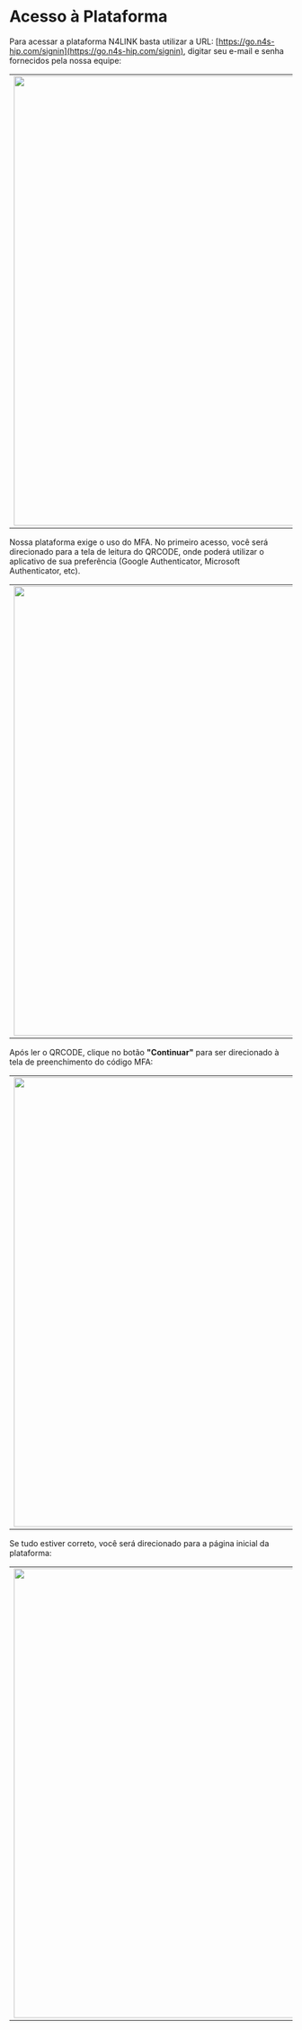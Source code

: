 # Acesso à Plataforma

Para acessar a plataforma N4LINK basta utilizar a URL: [https://go.n4s-hip.com/signin](https://go.n4s-hip.com/signin), digitar seu e-mail e senha fornecidos pela nossa equipe:

<table>
  <tr>
    <td align="center">
      <img src="/n4link-wiki/assets/telas_n4link/login.png" width="800"/><br>
    </td>
  </tr>
</table>

Nossa plataforma exige o uso do MFA. No primeiro acesso, você será direcionado para a tela de leitura do QRCODE, onde poderá utilizar o aplicativo de sua preferência (Google Authenticator, Microsoft Authenticator, etc).

<table>
  <tr>
    <td align="center">
      <img src="/n4link-wiki/assets/telas_n4link/qrcode.png" width="800"/><br>
    </td>
  </tr>
</table>

Após ler o QRCODE, clique no botão **"Continuar"** para ser direcionado à tela de preenchimento do código MFA:

<table>
  <tr>
    <td align="center">
      <img src="/n4link-wiki/assets/telas_n4link/mfa.png" width="800"/><br>
    </td>
  </tr>
</table>

Se tudo estiver correto, você será direcionado para a página inicial da plataforma:

<table>
  <tr>
    <td align="center">
      <img src="/n4link-wiki/assets/telas_n4link/home.png" width="800"/><br>
    </td>
  </tr>
</table>
